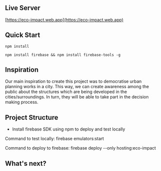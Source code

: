 ## Live Server
[https://eco-impact.web.app](https://eco-impact.web.app)

## Quick Start
`npm install`

`npm install firebase && npm install firebase-tools -g`

## Inspiration
Our main inspiration to create this project was to democratise urban planning works in a city. This way, we can create awareness among the public about the structures which are being developed in the cities/surroundings. In turn, they will be able to take part in the decision making process.

## Project Structure
- Install firebase SDK using npm to deploy and test locally

Command to test locally: 
firebase emulators:start 

Command to deploy to firebase: firebase deploy --only hosting:eco-impact   

## What's next?
